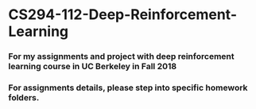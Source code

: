 # CS294-112-Deep-Reinforcement-Learning



### For my assignments and project with deep reinforcement learning course in UC Berkeley in Fall 2018


### For assignments details, please step into specific homework folders.
